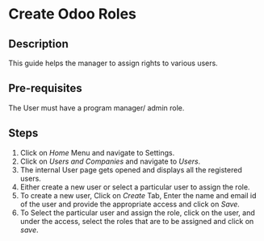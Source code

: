# Create Odoo Roles

## Description

This guide helps the manager to assign rights to various users.

## Pre-requisites

The User must have a program manager/ admin role.

## Steps

1. Click on _Home_ Menu and navigate to Settings.
2. Click on _Users and Companies_ and navigate to _Users_.
3. The internal User page gets opened and displays all the registered users.
4. Either create a new user or select a particular user to assign the role.
5. To create a new user, Click on _Create_ Tab, Enter the name and email id of the user and provide the appropriate access and click on _Save._
6. To Select the particular user and assign the role, click on the user, and under the access, select the roles that are to be assigned and click on _save_.

